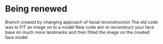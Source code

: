 # Being renewed
Branch created by changing approach of facial reconstruction
The old code was to FIT an image on to a model
New code aim to reconstruct your face base on much more landmarks and then fitted the image on the created face model

